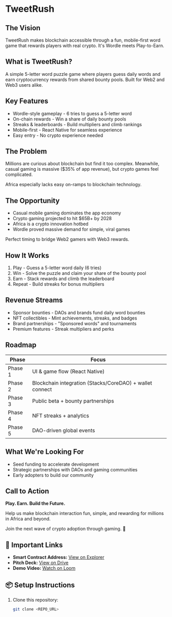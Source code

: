 # TweetRush

## The Vision
TweetRush makes blockchain accessible through a fun, mobile-first word game that rewards players with real crypto. It's Wordle meets Play-to-Earn.

## What is TweetRush?
A simple 5-letter word puzzle game where players guess daily words and earn cryptocurrency rewards from shared bounty pools. Built for Web2 and Web3 users alike.

## Key Features
* Wordle-style gameplay - 6 tries to guess a 5-letter word
* On-chain rewards - Win a share of daily bounty pools
* Streaks & leaderboards - Build multipliers and climb rankings
* Mobile-first - React Native for seamless experience
* Easy entry - No crypto experience needed

## The Problem
Millions are curious about blockchain but find it too complex. Meanwhile, casual gaming is massive ($35% of app revenue), but crypto games feel complicated.

Africa especially lacks easy on-ramps to blockchain technology.

## The Opportunity
* Casual mobile gaming dominates the app economy
* Crypto gaming projected to hit $65B+ by 2028
* Africa is a crypto innovation hotbed
* Wordle proved massive demand for simple, viral games

Perfect timing to bridge Web2 gamers with Web3 rewards.

## How It Works
1. Play - Guess a 5-letter word daily (6 tries)
2. Win - Solve the puzzle and claim your share of the bounty pool
3. Earn - Stack rewards and climb the leaderboard
4. Repeat - Build streaks for bonus multipliers

## Revenue Streams
* Sponsor bounties - DAOs and brands fund daily word bounties
* NFT collectibles - Mint achievements, streaks, and badges
* Brand partnerships - "Sponsored words" and tournaments
* Premium features - Streak multipliers and perks

## Roadmap

| Phase | Focus |
|-------|-------|
| Phase 1 | UI & game flow (React Native) |
| Phase 2 | Blockchain integration (Stacks/CoreDAO) + wallet connect |
| Phase 3 | Public beta + bounty partnerships |
| Phase 4 | NFT streaks + analytics |
| Phase 5 | DAO-driven global events |

## What We're Looking For
* Seed funding to accelerate development
* Strategic partnerships with DAOs and gaming communities
* Early adopters to build our community

## Call to Action
**Play. Earn. Build the Future.**

Help us make blockchain interaction fun, simple, and rewarding for millions in Africa and beyond.

Join the next wave of crypto adoption through gaming. 🚀


## 🔗 Important Links

- **Smart Contract Address:** [View on Explorer](https://explorer.hiro.so/txid/0xd3457c080fc79b20de19cc883ed077ba1875991f356595154763b2e3e5302144?chain=testnet)
- **Pitch Deck:** [View on Drive](https://gamma.app/docs/TWeetRush-c88qsn0eabnvy6r)
- **Demo Video:** [Watch on Loom](https://www.loom.com/share/3ddc393c3adc4dd59080c7412c7a3733?sid=4549693a-7608-4b7f-9216-98bd12f1f981)

## 📦 Setup Instructions
1. Clone this repository:
   ```bash
   git clone <REPO_URL>
